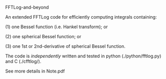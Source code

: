 FFTLog-and-beyond

An extended FFTLog code for efficiently computing integrals containing:

(1) one Bessel function (i.e. Hankel transform); or

(2) one spherical Bessel function; or

(3) one 1st or 2nd-derivative of spherical Bessel function.

The code is *independently* written and tested in python (./python/fftlog.py) and C (./cfftlog/).

See more details in Note.pdf
